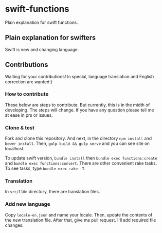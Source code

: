 # swift-functions
Plain explanation for swift functions.

## Plain explanation for swifters

Swift is new and changing language. 

## Contributions

Waiting for your contributions! In special, language translation and English correction are wanted:)

### How to contribute

These below are steps to contribute. But currently, this is in the midth of developing. The steps will change. If you have any question please tell me at ease in prs or issues.

### Clone & test
Fork and clone this repository. And next, in the directory `npm install` and `bower install`. Then, `gulp build && gulp serve` and you can see site on localhost.

To update swift version, `bundle install` then `bundle exec functions:create` and `bundle exec functions:convert`. There are other convenient rake tasks. To see tasks, type `bundle exec rake -T`.

### Translation

In `src/l10n` directory, there are translation files.

### Add new language

Copy `locale-en.json` and name your locale. Then, update the contents of the new translation file. After that, give me pull request. I'll add required file changes.
